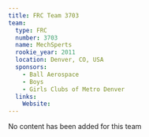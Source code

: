 ```yaml
---
title: FRC Team 3703
team:
  type: FRC
  number: 3703
  name: MechSperts
  rookie_year: 2011
  location: Denver, CO, USA
  sponsors:
    - Ball Aerospace
    - Boys
    - Girls Clubs of Metro Denver
  links:
    Website: 
---
```

No content has been added for this team